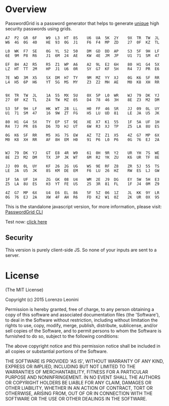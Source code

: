 # Overview

PasswordGrid is a password generator that helps to generate
[unique](http://xkcd.com/792/)
high security
passwords using grids.

```
A7  P2  GR  6F    W9  L3  HT  8S    U6  UA  5K  2Y    9X  TR  TW  JL
W6  4G  0G  40    HE  93  0G  J1    F6  F4  MP  ZD    27  0F  KZ  TL

L0  WK  F7  SE    0G  YL  52  50    DM  GD  DD  AP    S3  5F  9H  LF
6E  9M  P8  R6    J1  6M  24  AE    KW  4E  JM  JP    U1  71  SM  47

EF  8H  A2  R5    R5  Z1  WP  A6    A2  9L  E2  6H    80  H1  G4  5X
LZ  HT  TT  2M    HP  J1  U6  0R    SY  G7  KF  5H    R4  7J  PR  E6

7E  WD  3M  X5    SX  DM  H7  TY    9M  MZ  YY  XJ    0G  K6  SF  RR
L4  H5  6P  H6    YT  5G  MS  MY    Z3  Z2  MH  AE    M0  K8  XH  RR


9X  TR  TW  JL    1A  55  MX  5U    0X  5P  L0  WR    WJ  79  DK  YJ
27  0F  KZ  TL    Z4  TW  MZ  05    D4  78  46  3H    8E  Z3  M2  DM

S3  5F  9H  LF    HK  WT  28  LL    H0  FF  46  SR    JJ  09  0L  UY
U1  71  SM  47    16  9W  ZT  FG    H5  LU  UD  81    LE  JA  U5  JK

80  H1  G4  5X    TY  EP  ST  9E    XE  X7  K1  55    1F  5A  UF  1H
R4  7J  PR  E6    D6  7D  HJ  UT    6W  R3  XJ  TP    Z5  LA  8U  ES

0G  K6  SF  RR    M5  XG  7S  EW    AZ  TZ  Z1  X5    4Z  G7  MP  6X
M0  K8  XH  RR    AF  8H  EM  H0    91  P6  L0  P6    0G  76  EJ  2A


WJ  79  DK  YJ    GT  E8  4R  W9    61  0H  9R  Y2    UR  YH  7S  WE
8E  Z3  M2  DM    TX  JP  JK  WT    6M  R2  YK  ZU    K6  UR  TF  8E

JJ  09  0L  UY    KF  26  2G  UG    WS  9E  RF  Z8    ZR  5J  55  TS
LE  JA  U5  JK    8S  KM  DE  EM    F6  LU  26  HZ    RW  ES  LJ  GW

1F  5A  UF  1H    ZG  GK  08  U4    WM  2E  J9  DG    EY  5W  5H  E3
Z5  LA  8U  ES    H3  YT  FE  US    25  3R  81  FL    1F  J4  0M  Z9

4Z  G7  MP  6X    U4  E6  EL  86    5F  5Z  06  1Z    JL  KK  9Y  LR
0G  76  EJ  2A    XW  4F  AH  R6    FD  K2  W1  0Z    2K  UR  0X  95
```

This is the standalone javascript version, for more information, please visit:
[PasswordGrid CLI](https://www.github.com/lleonini/passwordgrid-cli)

Test now: [click here](http://htmlpreview.github.io/?https://github.com/lleonini/passwordgrid-js/blob/master/passwordgrid.html)

## Security

This version is purely client-side JS. So none of your inputs are sent to a
server.

# License

(The MIT License)

Copyright (c) 2015 Lorenzo Leonini

Permission is hereby granted, free of charge, to any person obtaining a copy of
this software and associated documentation files (the 'Software'), to deal in
the Software without restriction, including without limitation the rights to
use, copy, modify, merge, publish, distribute, sublicense, and/or sell copies of
the Software, and to permit persons to whom the Software is furnished to do so,
subject to the following conditions:

The above copyright notice and this permission notice shall be included in all
copies or substantial portions of the Software.

THE SOFTWARE IS PROVIDED 'AS IS', WITHOUT WARRANTY OF ANY KIND, EXPRESS OR
IMPLIED, INCLUDING BUT NOT LIMITED TO THE WARRANTIES OF MERCHANTABILITY, FITNESS
FOR A PARTICULAR PURPOSE AND NONINFRINGEMENT. IN NO EVENT SHALL THE AUTHORS OR
COPYRIGHT HOLDERS BE LIABLE FOR ANY CLAIM, DAMAGES OR OTHER LIABILITY, WHETHER
IN AN ACTION OF CONTRACT, TORT OR OTHERWISE, ARISING FROM, OUT OF OR IN
CONNECTION WITH THE SOFTWARE OR THE USE OR OTHER DEALINGS IN THE SOFTWARE.

